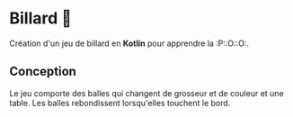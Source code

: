 # Billard :8ball:

Création d'un jeu de billard en __Kotlin__ pour apprendre la :P::O::O:.

## Conception

Le jeu comporte des balles qui changent de grosseur et de couleur et une table. Les balles rebondissent lorsqu'elles touchent le bord.
